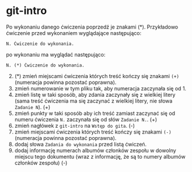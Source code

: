 # git-intro

Po wykonaniu danego ćwiczenia poprzedź je znakami (*).
Przykładowo ćwiczenie przed wykonaniem wyglądające następująco:
```
N. Ćwiczenie do wykonania.
```
po wykonaniu ma wyglądać następująco:
```
N. (*) Ćwiczenie do wykonania.
```

2. (\*) zmień miejscami ćwiczenia których treść kończy się znakami `(+)` (numeracja powinna pozostać poprawna).
3. zmień numerowanie w tym pliku tak, aby numeracja zaczynała się od 1.
4. zmień listę w taki sposób, aby zdania zaczynały się z wielkiej litery (sama treść ćwiczenia ma się zaczynać z wielkiej litery, nie słowa `Zadanie N`). (+)
5. zmień punkty w taki sposób aby ich treść zamiast zaczynać się od numeru ćwiczenia `N.` zaczynała się od słów `Zadanie N.`. (+)
7. zmień nagłówek z `git-intro` na `Wstęp do gita`. (-)
8. zmień miejscami ćwiczenia których treść kończy się znakami `(-)` (numeracja powinna pozostać poprawna).
9. dodaj słowa `Zadania do wykonania` przed listą ćwiczeń.
10. dodaj informację numerach albumów członków zespołu w dowolny miejscu tego dokumentu (wraz z informację, że są to numery albumów członków zespołu) (-)
